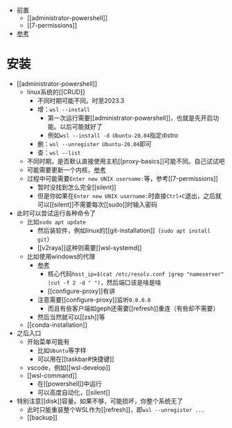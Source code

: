 - 前置
  - [[administrator-powershell]]
  - [[7-permissions]]
- [参考](https://learn.microsoft.com/zh-cn/windows/wsl/install)
# 安装
- [[administrator-powershell]]
  - linux系统的[[CRUD]]
    - 不同时期可能不同。时至2023.3
    - 增：`wsl --install`
      - 第一次运行需要[[administrator-powershell]]，也就是先开启功能。以后可能就好了
      - 例如`wsl --install -d Ubuntu-20.04`指定distro
    - 删：`wsl --unregister Ubuntu-20.04`即可
    - 查：`wsl --list`
  - 不同时期，是否默认直接使用主机[[proxy-basics]]可能不同。自己试试吧
  - 可能需要更新一个内核，[参考](https://learn.microsoft.com/zh-cn/windows/wsl/install-manual#step-4---download-the-linux-kernel-update-package)
  - 过程中可能需要`Enter new UNIX username:`等，参考[[7-permissions]]
    - 暂时没找到怎么完全[[silent]]
    - 但是你如果在`Enter new UNIX username:`时直接`Ctrl+C`退出，之后就可以[[silent]]不需要每次[[sudo]]时输入密码
- 此时可以尝试运行各种命令了
  - 比如`sudo apt update`
    - 然后装软件，例如linux的[[git-installation]]（`sudo apt install git`）
    - [[v2raya]]这种则需要[[wsl-systemd]]
  - 比如使用windows的代理
    - [参考](https://zhuanlan.zhihu.com/p/153124468)
      - 核心代码`host_ip=$(cat /etc/resolv.conf |grep "nameserver" |cut -f 2 -d " ")`，然后端口该是啥是啥
      - [[configure-proxy]]有讲
    - 注意需要[[configure-proxy]]监听`0.0.0.0`
      - 而且有些客户端如geph还需要[[refresh]]重连（有些却不需要）
    - 然后当然就可以[[zsh]]等
  - [[conda-installation]]
- 之后入口
  - 开始菜单可能有
    - 比如`Ubuntu`等字样
    - 可以用在[[taskbar#快捷键]]
  - vscode，例如[[wsl-develop]]
  - [[wsl-command]]
    - 在[[powershell]]中运行
    - 可以高度自动化，[[silent]]
- 特别注意[[disk]]容量。如果不够，可能损坏，你整个系统无了
  - 此时只能重装整个WSL作为[[refresh]]，即`wsl --unregister ...`
  - [[backup]]